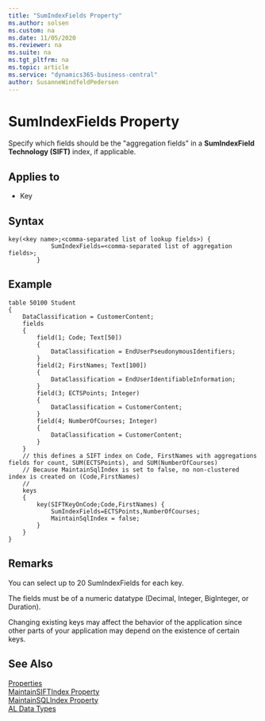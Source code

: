 ```yaml
---
title: "SumIndexFields Property"
ms.author: solsen
ms.custom: na
ms.date: 11/05/2020
ms.reviewer: na
ms.suite: na
ms.tgt_pltfrm: na
ms.topic: article
ms.service: "dynamics365-business-central"
author: SusanneWindfeldPedersen
---
```

[//]: # (START>DO_NOT_EDIT)
[//]: # (IMPORTANT:Do not edit any of the content between here and the END>DO_NOT_EDIT.)
[//]: # (Any modifications should be made in the .xml files in the ModernDev repo.)
# SumIndexFields Property
Specify which fields should be the "aggregation fields" in a **SumIndexField Technology (SIFT)** index, if applicable.  

## Applies to
-   Key

[//]: # (IMPORTANT: END>DO_NOT_EDIT)

## Syntax

```AL
key(<key name>;<comma-separated list of lookup fields>) { 
            SumIndexFields=<comma-separated list of aggregation fields>; 
        }
```  
 
## Example

```AL
table 50100 Student
{
    DataClassification = CustomerContent;
    fields
    {
        field(1; Code; Text[50])
        {
            DataClassification = EndUserPseudonymousIdentifiers;
        }
        field(2; FirstNames; Text[100])
        {
            DataClassification = EndUserIdentifiableInformation;
        }
        field(3; ECTSPoints; Integer)
        {
            DataClassification = CustomerContent;
        }
        field(4; NumberOfCourses; Integer)
        {
            DataClassification = CustomerContent;
        }
    }
    // this defines a SIFT index on Code, FirstNames with aggregations fields for count, SUM(ECTSPoints), and SUM(NumberOfCourses)
    // Because MaintainSqlIndex is set to false, no non-clustered index is created on (Code,FirstNames)
    // 
    keys
    {
        key(SIFTKeyOnCode;Code,FirstNames) { 
            SumIndexFields=ECTSPoints,NumberOfCourses; 
            MaintainSqlIndex = false;            
        }
    }
}
```

## Remarks  

You can select up to 20 SumIndexFields for each key.  
  
The fields must be of a numeric datatype \(Decimal, Integer, BigInteger, or Duration\).  
  
Changing existing keys may affect the behavior of the application since other parts of your application may depend on the existence of certain keys.  

## See Also  

[Properties](devenv-properties.md)   
[MaintainSIFTIndex Property](devenv-maintainsiftindex-property.md)   
[MaintainSQLIndex Property](devenv-maintainsqlindex-property.md)   
[AL Data Types](../datatypes/devenv-al-data-types.md)